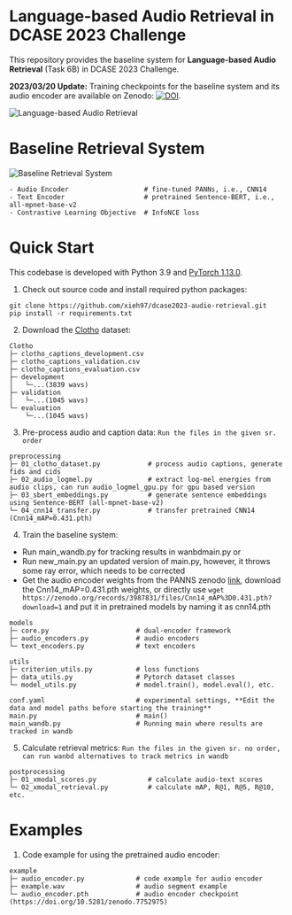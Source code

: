 # Language-based Audio Retrieval in DCASE 2023 Challenge

This repository provides the baseline system for **Language-based Audio Retrieval** (Task 6B) in DCASE 2023 Challenge.

**2023/03/20 Update:**
Training checkpoints for the baseline system and its audio encoder are available on Zenodo:
[![DOI](https://zenodo.org/badge/DOI/10.5281/zenodo.7752975.svg)](https://doi.org/10.5281/zenodo.7752975).

![Language-based Audio Retrieval](figs/dcase2023_task_6b.png)

# Baseline Retrieval System

![Baseline Retrieval System](figs/baseline_system.png)

```
- Audio Encoder                   # fine-tuned PANNs, i.e., CNN14
- Text Encoder                    # pretrained Sentence-BERT, i.e., all-mpnet-base-v2
- Contrastive Learning Objective  # InfoNCE loss
```

# Quick Start

This codebase is developed with Python 3.9 and [PyTorch 1.13.0](https://pytorch.org/).

1. Check out source code and install required python packages:

```
git clone https://github.com/xieh97/dcase2023-audio-retrieval.git
pip install -r requirements.txt
```

2. Download the [Clotho](https://zenodo.org/record/4783391) dataset:

```
Clotho
├─ clotho_captions_development.csv
├─ clotho_captions_validation.csv
├─ clotho_captions_evaluation.csv
├─ development
│   └─...(3839 wavs)
├─ validation
│   └─...(1045 wavs)
└─ evaluation
    └─...(1045 wavs)
```

3. Pre-process audio and caption data: `Run the files in the given sr. order`

```
preprocessing
├─ 01_clotho_dataset.py            # process audio captions, generate fids and cids
├─ 02_audio_logmel.py              # extract log-mel energies from audio clips, can run audio_logmel_gpu.py for gpu based version
├─ 03_sbert_embeddings.py          # generate sentence embeddings using Sentence-BERT (all-mpnet-base-v2)
└─ 04_cnn14_transfer.py            # transfer pretrained CNN14 (Cnn14_mAP=0.431.pth)
```

4. Train the baseline system:
- Run main_wandb.py for tracking results in wanbdmain.py or
- Run new_main.py an updated version of main.py, however, it throws some ray error, which needs to be corrected
- Get the audio encoder weights from the PANNS zenodo [link](https://zenodo.org/records/3987831), download the Cnn14_mAP=0.431.pth weights, or directly use `wget https://zenodo.org/records/3987831/files/Cnn14_mAP%3D0.431.pth?download=1` and put it in pretrained models by naming it as cnn14.pth


```
models
├─ core.py                      # dual-encoder framework
├─ audio_encoders.py            # audio encoders
└─ text_encoders.py             # text encoders

utils
├─ criterion_utils.py           # loss functions
├─ data_utils.py                # Pytorch dataset classes
└─ model_utils.py               # model.train(), model.eval(), etc.

conf.yaml                       # experimental settings, **Edit the data and model paths before starting the training**
main.py                         # main()
main_wandb.py                   # Running main where results are tracked in wandb
```

5. Calculate retrieval metrics:
`Run the files in the given sr. no order, can run wanbd alternatives to track metrics in wandb`
```
postprocessing
├─ 01_xmodal_scores.py             # calculate audio-text scores
└─ 02_xmodal_retrieval.py          # calculate mAP, R@1, R@5, R@10, etc.
```

# Examples

1. Code example for using the pretrained audio encoder:

```
example
├─ audio_encoder.py             # code example for audio encoder
├─ example.wav                  # audio segment example
└─ audio_encoder.pth            # audio encoder checkpoint (https://doi.org/10.5281/zenodo.7752975)
```